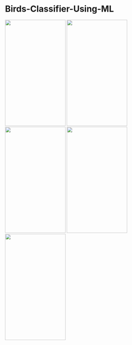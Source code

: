 # Birds-Classifier-Using-ML

<img src="https://user-images.githubusercontent.com/93155464/172422656-0d3edc79-34b6-41ef-bffd-e20fc3e3b318.jpg" data-canonical-src="https://gyazo.com/eb5c5741b6a9a16c692170a41a49c858.png" width="200" height="350" />


<img src="https://user-images.githubusercontent.com/93155464/172423353-d79c8bc6-54c6-4828-8e01-97e82323f988.jpg" data-canonical-src="https://gyazo.com/eb5c5741b6a9a16c692170a41a49c858.png" width="200" height="350" />

<img src="https://user-images.githubusercontent.com/93155464/172423184-def6d237-3fb8-4d39-a9c7-d472576449f9.jpg" data-canonical-src="https://gyazo.com/eb5c5741b6a9a16c692170a41a49c858.png" width="200" height="350" />


<img src="https://user-images.githubusercontent.com/93155464/172424953-3fae4879-07fa-49a8-be24-4e9d17963670.jpg" data-canonical-src="https://gyazo.com/eb5c5741b6a9a16c692170a41a49c858.png" width="200" height="350" />

<img src="https://user-images.githubusercontent.com/93155464/172423895-98772dda-31a3-4214-9907-b496e60f024f.jpg" data-canonical-src="https://gyazo.com/eb5c5741b6a9a16c692170a41a49c858.png" width="200" height="350" />







